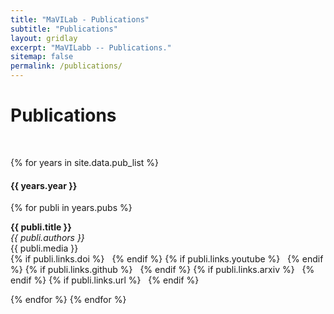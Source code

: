 ```yaml
---
title: "MaVILab - Publications"
subtitle: "Publications"
layout: gridlay
excerpt: "MaVILabb -- Publications."
sitemap: false
permalink: /publications/
---
```



# Publications

<!-- ## Group highlights -->

<p> &nbsp; </p>

{% for years in site.data.pub_list %}
<h4>{{ years.year }}</h4>

{% for publi in years.pubs %}
<p>
<strong>{{ publi.title }}</strong> <br />
<em>{{ publi.authors }} </em><br />
{{ publi.media }}<br />
{% if publi.links.doi %}
<a href="{{ publi.links.doi }}" title="Link to DOI of the publication"><i class="ai ai-fw ai-doi" aria-hidden="true"></i></a> &nbsp;
{% endif %}
{% if publi.links.youtube %}
<a href="{{ publi.links.youtube }}" title="Link to YouTube work video"> <i class="fa fa-youtube fa-1x" aria-hidden="true"></i></a> &nbsp;
{% endif %}
{% if publi.links.github  %}
<a href="{{ publi.links.github }}" title="Link to GitHub work project"><i class="fa fa-github fa-1x" aria-hidden="true"></i></a> &nbsp;
{% endif %}
{% if publi.links.arxiv %}
<a href="{{ publi.links.arxiv }}" title="Link to ArXiv publication"><i class="ai ai-fw ai-arxiv" aria-hidden="true"></i></a> &nbsp;
{% endif %}
{% if publi.links.url %}
<a href="{{ publi.links.url }}" title="Link to official work website"><i class="fa fa-fw fa-link" aria-hidden="true"></i></a> &nbsp;
{% endif %}
</p>

{% endfor %}
{% endfor %}